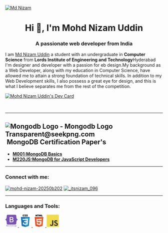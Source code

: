 [![Md Nizam](https://user-images.githubusercontent.com/102944237/178024642-57a4074f-7b34-41f6-879f-1713f9f678b9.png)](https://nizamuddins.github.io/Portfolio-Project/)

<h1 align="center">Hi 👋, I'm Mohd Nizam Uddin</h1>
<h3 align="center">A passionate web developer from India</h3>


<p align="left">I am <a href="https://nizamuddins.github.io/Portfolio-Project"> Md Nizam Uddin</a> a student with an undergraduate in <strong>Computer Science</strong> from <strong>Lords Institute of Engineering and Technology</strong>Hyderabad
I'm designer and developer with a passion for eb design.My background as a Web Developer, along with my education in Computer Science, have allowed me to attain a strong foundation of technical skills. In addition to my Web Development skills, I also possess a great eye for design, and this is what I believe separates me from the rest of the competition.</p>
<a align='left' href="https://app.daily.dev/nizamuddin"><img src="https://api.daily.dev/devcards/250845c0db9f4462bd941f1a0b4e713d.png?r=6xn" width="400" alt="Mohd Nizam Uddin's Dev Card"/></a>
<p align="left"> <a href="https://twitter.com/" target="blank"><img src="https://img.shields.io/twitter/follow/?logo=twitter&style=for-the-badge" alt="" /></a> </p>
<hr />
<h2 align="left"> <img src="https://i.imgur.com/7kJWL1n.png" alt="Mongodb Logo - Mongodb Logo Transparent@seekpng.com" width="30px" height="60px">&nbsp;MongoDB Certification Paper's</h2>
<ul>
<li> <a href="https://university.mongodb.com/course_completion/ed78a597-5285-4aa6-a3c7-f1b95283e64b?utm_source=copy&utm_medium=social&utm_campaign=university_social_sharing"alt="<b>M001:MongoDB Basics</b>"> <b>M001:MongoDB Basics</b> </a>  
<li> <a href="https://university.mongodb.com/course_completion/80dd3907-1fe7-442e-a3aa-9f4c8e828c28?utm_source=copy&utm_medium=social&utm_campaign=university_social_sharing"alt="<b>M001:MongoDB Basics</b>"> <b>M220JS:MongoDB for JavaScript Developers</b> </a>  
</ul>
<hr />

<h3 align="left">Connect with me:</h3>

<p align="left">
<a href="https://www.linkedin.com/in/mohd-nizam-uddin-20250b202" target="blank"><img align="center" src="https://raw.githubusercontent.com/rahuldkjain/github-profile-readme-generator/master/src/images/icons/Social/linked-in-alt.svg" alt="mohd-nizam-20250b202" height="30" width="40" /></a>
<a href="https://www.instagram.com/_itsnizam_/" target="blank"><img align="center" src="https://raw.githubusercontent.com/rahuldkjain/github-profile-readme-generator/master/src/images/icons/Social/instagram.svg" alt="_itsnizam_096" height="30" width="40" /></a>
</p>
<hr />


<h3 align="left">Languages and Tools:</h3>
<p align="left"> <a href="https://getbootstrap.com" target="_blank" rel="noreferrer"> <img src="https://raw.githubusercontent.com/devicons/devicon/master/icons/bootstrap/bootstrap-plain-wordmark.svg" alt="bootstrap" width="40" height="40"/> </a> <a href="https://www.w3schools.com/css/" target="_blank" rel="noreferrer"> <img src="https://raw.githubusercontent.com/devicons/devicon/master/icons/css3/css3-original-wordmark.svg" alt="css3" width="40" height="40"/> </a> <a href="https://www.w3.org/html/" target="_blank" rel="noreferrer"> <img src="https://raw.githubusercontent.com/devicons/devicon/master/icons/html5/html5-original-wordmark.svg" alt="html5" width="40" height="40"/> </a> <a href="https://developer.mozilla.org/en-US/docs/Web/JavaScript" target="_blank" rel="noreferrer"> <img src="https://raw.githubusercontent.com/devicons/devicon/master/icons/javascript/javascript-original.svg" alt="javascript" width="40" height="40"/> </a> </p>



